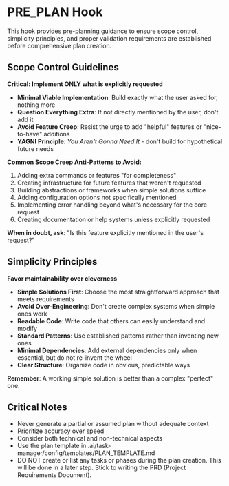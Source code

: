 # PRE_PLAN Hook

This hook provides pre-planning guidance to ensure scope control, simplicity principles, and proper validation requirements are established before comprehensive plan creation.

## Scope Control Guidelines

**Critical: Implement ONLY what is explicitly requested**

- **Minimal Viable Implementation**: Build exactly what the user asked for, nothing more
- **Question Everything Extra**: If not directly mentioned by the user, don't add it
- **Avoid Feature Creep**: Resist the urge to add "helpful" features or "nice-to-have" additions
- **YAGNI Principle**: _You Aren't Gonna Need It_ - don't build for hypothetical future needs

**Common Scope Creep Anti-Patterns to Avoid:**
1. Adding extra commands or features "for completeness"
2. Creating infrastructure for future features that weren't requested
3. Building abstractions or frameworks when simple solutions suffice
4. Adding configuration options not specifically mentioned
5. Implementing error handling beyond what's necessary for the core request
6. Creating documentation or help systems unless explicitly requested

**When in doubt, ask**: "Is this feature explicitly mentioned in the user's request?"

## Simplicity Principles

**Favor maintainability over cleverness**

- **Simple Solutions First**: Choose the most straightforward approach that meets requirements
- **Avoid Over-Engineering**: Don't create complex systems when simple ones work
- **Readable Code**: Write code that others can easily understand and modify
- **Standard Patterns**: Use established patterns rather than inventing new ones
- **Minimal Dependencies**: Add external dependencies only when essential, but do not re-invent the wheel
- **Clear Structure**: Organize code in obvious, predictable ways

**Remember**: A working simple solution is better than a complex "perfect" one.

## Critical Notes

- Never generate a partial or assumed plan without adequate context
- Prioritize accuracy over speed
- Consider both technical and non-technical aspects
- Use the plan template in .ai/task-manager/config/templates/PLAN_TEMPLATE.md
- DO NOT create or list any tasks or phases during the plan creation. This will be done in a later step. Stick to writing the PRD (Project Requirements Document).